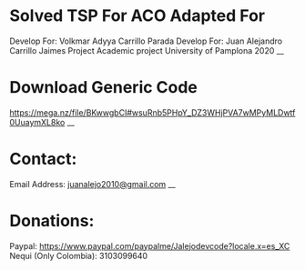 # Solved TSP For ACO Adapted For
Develop For: Volkmar Adyya Carrillo Parada
Develop For: Juan Alejandro Carrillo Jaimes
Project Academic project University of Pamplona 2020
__
# Download Generic Code
https://mega.nz/file/BKwwgbCI#wsuRnb5PHpY_DZ3WHjPVA7wMPyMLDwtf0UuaymXL8ko
__
# Contact:
Email Address: juanalejo2010@gmail.com
__
# Donations:
Paypal: https://www.paypal.com/paypalme/Jalejodevcode?locale.x=es_XC
Nequi (Only Colombia): 3103099640
